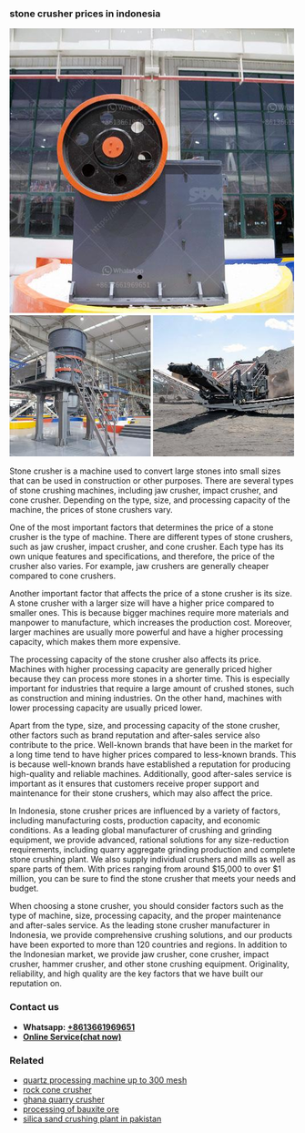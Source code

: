 <h3>stone crusher prices in indonesia</h3><img src='1708587417.jpg' alt=''><p>Stone crusher is a machine used to convert large stones into small sizes that can be used in construction or other purposes. There are several types of stone crushing machines, including jaw crusher, impact crusher, and cone crusher. Depending on the type, size, and processing capacity of the machine, the prices of stone crushers vary.</p><p>One of the most important factors that determines the price of a stone crusher is the type of machine. There are different types of stone crushers, such as jaw crusher, impact crusher, and cone crusher. Each type has its own unique features and specifications, and therefore, the price of the crusher also varies. For example, jaw crushers are generally cheaper compared to cone crushers.</p><p>Another important factor that affects the price of a stone crusher is its size. A stone crusher with a larger size will have a higher price compared to smaller ones. This is because bigger machines require more materials and manpower to manufacture, which increases the production cost. Moreover, larger machines are usually more powerful and have a higher processing capacity, which makes them more expensive.</p><p>The processing capacity of the stone crusher also affects its price. Machines with higher processing capacity are generally priced higher because they can process more stones in a shorter time. This is especially important for industries that require a large amount of crushed stones, such as construction and mining industries. On the other hand, machines with lower processing capacity are usually priced lower.</p><p>Apart from the type, size, and processing capacity of the stone crusher, other factors such as brand reputation and after-sales service also contribute to the price. Well-known brands that have been in the market for a long time tend to have higher prices compared to less-known brands. This is because well-known brands have established a reputation for producing high-quality and reliable machines. Additionally, good after-sales service is important as it ensures that customers receive proper support and maintenance for their stone crushers, which may also affect the price.</p><p>In Indonesia, stone crusher prices are influenced by a variety of factors, including manufacturing costs, production capacity, and economic conditions. As a leading global manufacturer of crushing and grinding equipment, we provide advanced, rational solutions for any size-reduction requirements, including quarry aggregate grinding production and complete stone crushing plant. We also supply individual crushers and mills as well as spare parts of them. With prices ranging from around $15,000 to over $1 million, you can be sure to find the stone crusher that meets your needs and budget.</p><p>When choosing a stone crusher, you should consider factors such as the type of machine, size, processing capacity, and the proper maintenance and after-sales service. As the leading stone crusher manufacturer in Indonesia, we provide comprehensive crushing solutions, and our products have been exported to more than 120 countries and regions. In addition to the Indonesian market, we provide jaw crusher, cone crusher, impact crusher, hammer crusher, and other stone crushing equipment. Originality, reliability, and high quality are the key factors that we have built our reputation on.</p><h3>Contact us</h3><ul><li><strong>Whatsapp:&nbsp;<a href="https://wa.me/8613661969651">+8613661969651</a></strong></li><li><a href="https://swt.shibang-china.com/?git&amp;zhl&amp;stone crusher prices in indonesia"><strong>Online Service(chat now)</strong></a></li></ul><h3>Related</h3><ul><li><a href='quartz processing machine up to 300 mesh.md'>quartz processing machine up to 300 mesh</a></li><li><a href='rock cone crusher.md'>rock cone crusher</a></li><li><a href='ghana quarry crusher.md'>ghana quarry crusher</a></li><li><a href='processing of bauxite ore.md'>processing of bauxite ore</a></li><li><a href='silica sand crushing plant in pakistan.md'>silica sand crushing plant in pakistan</a></li></ul>